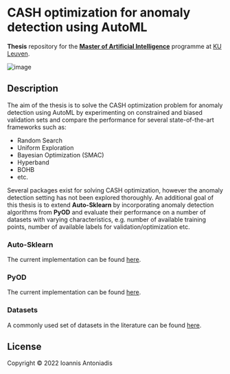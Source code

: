 # CASH optimization for anomaly detection using AutoML
**Thesis** repository for the **[Master of Artificial Intelligence](https://wms.cs.kuleuven.be/cs/studeren/master-artificial-intelligence)** programme at [KU Leuven](https://www.kuleuven.be/english/kuleuven).

![image](https://user-images.githubusercontent.com/8168416/160713379-cc39a1a2-85de-434f-9ee7-4d8ff51838e1.png)

## Description
The aim of the thesis is to solve the CASH optimization problem for anomaly detection using AutoML by experimenting on constrained and biased validation sets and compare the performance for several state-of-the-art frameworks such as:
* Random Search
* Uniform Exploration
* Bayesian Optimization (SMAC)
* Hyperband
* BOHB
* etc.

Several packages exist for solving CASH optimization, however the anomaly detection setting has not been explored thoroughly. An additional goal of this thesis is to extend **Auto-Sklearn** by incorporating anomaly detection algorithms from **PyOD** and evaluate their performance on a number of datasets with varying characteristics, e.g. number of available training points, number of available labels for validation/optimization etc.

### Auto-Sklearn
The current implementation can be found [here](https://github.com/automl/auto-sklearn).

### PyOD
The current implementation can be found [here](https://pyod.readthedocs.io/en/latest/index.html).

### Datasets
A commonly used set of datasets in the literature can be found [here](https://www.dbs.ifi.lmu.de/research/outlier-evaluation/DAMI/).

## License
Copyright © 2022 Ioannis Antoniadis
